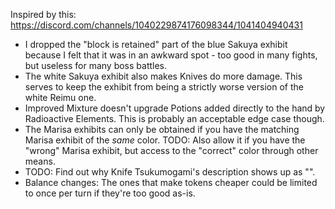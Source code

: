 Inspired by this: https://discord.com/channels/1040229874176098344/1041404940431

* I dropped the "block is retained" part of the blue Sakuya exhibit because I felt that it was in an awkward spot - too good in many fights, but useless for many boss battles.
* The white Sakuya exhibit also makes Knives do more damage. This serves to keep the exhibit from being a strictly worse version of the white Reimu one. 
* Improved Mixture doesn't upgrade Potions added directly to the hand by Radioactive Elements. This is probably an acceptable edge case though. 
* The Marisa exhibits can only be obtained if you have the matching Marisa exhibit of the *same* color. TODO: Also allow it if you have the "wrong" Marisa exhibit, but access to the "correct" color through other means.
* TODO: Find out why Knife Tsukumogami's description shows up as "<Error>".
* Balance changes: The ones that make tokens cheaper could be limited to once per turn if they're too good as-is.

